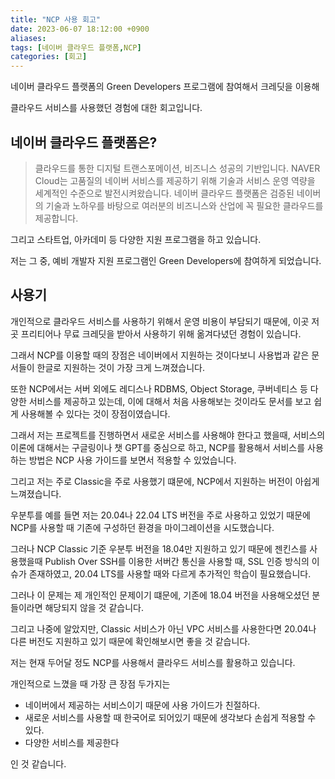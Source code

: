 ```yaml
---
title: "NCP 사용 회고"
date: 2023-06-07 18:12:00 +0900
aliases: 
tags: [네이버 클라우드 플랫폼,NCP]
categories: [회고]
---
```


네이버 클라우드 플랫폼의 Green Developers 프로그램에 참여해서 크레딧을 이용해 

클라우드 서비스를 사용했던 경험에 대한 회고입니다.

## 네이버 클라우드 플랫폼은?

> 클라우드를 통한 디지털 트랜스포메이션, 비즈니스 성공의 기반입니다.
NAVER Cloud는 고품질의 네이버 서비스를 제공하기 위해 기술과 서비스 운영 역량을 세계적인 수준으로 발전시켜왔습니다.
네이버 클라우드 플랫폼은 검증된 네이버의 기술과 노하우를 바탕으로 여러분의 비즈니스와 산업에 꼭 필요한 클라우드를 제공합니다.

그리고 스타트업, 아카데미 등 다양한 지원 프로그램을 하고 있습니다.

저는 그 중, 예비 개발자 지원 프로그램인 Green Developers에 참여하게 되었습니다.

## 사용기

개인적으로 클라우드 서비스를 사용하기 위해서 운영 비용이 부담되기 때문에, 이곳 저곳 프리티어나 무료 크레딧을 받아서 사용하기 위해 옮겨다녔던 경험이 있습니다.

그래서 NCP를 이용할 때의 장점은 네이버에서 지원하는 것이다보니 사용법과 같은 문서들이 한글로 지원하는 것이 가장 크게 느껴졌습니다.

또한 NCP에서는 서버 외에도 레디스나 RDBMS, Object Storage, 쿠버네티스 등 다양한 서비스를 제공하고 있는데, 이에 대해서 처음 사용해보는 것이라도 문서를 보고 쉽게 사용해볼 수 있다는 것이 장점이였습니다.

그래서 저는 프로젝트를 진행하면서 새로운 서비스를 사용해야 한다고 했을때, 서비스의 이론에 대해서는 구글링이나 챗 GPT를 중심으로 하고, NCP를 활용해서 서비스를 사용하는 방법은 NCP 사용 가이드를 보면서 적용할 수 있었습니다.

그리고 저는 주로 Classic을 주로 사용했기 떄문에, NCP에서 지원하는 버전이 아쉽게 느껴졌습니다.

우분투를 예를 들면 저는 20.04나 22.04 LTS 버전을 주로 사용하고 있었기 때문에 NCP를 사용할 때 기존에 구성하던 환경을 마이그레이션을 시도했습니다.

그러나 NCP Classic 기준 우분투 버전을 18.04만 지원하고 있기 때문에 젠킨스를 사용했을때 Publish Over SSH를 이용한 서버간 통신을 사용할 때, SSL 인증 방식의 이슈가 존재하였고, 20.04 LTS를 사용할 때와 다르게 추가적인 학습이 필요했습니다.

그러나 이 문제는 제 개인적인 문제이기 떄문에, 기존에 18.04 버전을 사용해오셨던 분들이라면 해당되지 않을 것 같습니다.

그리고 나중에 알았지만, Classic 서비스가 아닌 VPC 서비스를 사용한다면 20.04나 다른 버전도 지원하고 있기 때문에 확인해보시면 좋을 것 같습니다. 

저는 현재 두어달 정도 NCP를 사용해서 클라우드 서비스를 활용하고 있습니다.

개인적으로 느꼈을 때 가장 큰 장점 두가지는

- 네이버에서 제공하는 서비스이기 때문에 사용 가이드가 친절하다. 
- 새로운 서비스를 사용할 때 한국어로 되어있기 때문에 생각보다 손쉽게 적용할 수 있다.
- 다양한 서비스를 제공한다

인 것 같습니다.


















